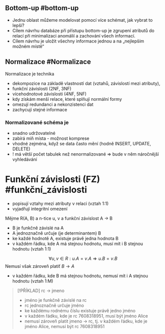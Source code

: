 ## Bottom-up #bottom-up
- Jednu oblast můžeme modelovat pomocí více schémat, jak vybrat to lepší?
- Cílem návrhu databáze při přístupu bottom-up je zgrupení atributů do relací při minimalizaci anomálií a zachování všech informací.
- Cílem návrhu je uložit všechny informace jednou a na „nejlepším možném místě“
## Normalizace #Normalizace
Normalizace je technika
- dekompozice na základě vlastností dat (vztahů, závislostí mezi atributy),
- funkční závislosti (2NF, 3NF)
- vícehodnotové závislosti (4NF, 5NF)
- kdy získám menší relace, které splňují normální formy
- omezují redundanci a nekonzistenci dat
- zachycují stejné informace

### Normalizované schéma je
- snadno udržovatelné
- zabírá míň místa - možnost komprese
- vhodné zejména, když se data často mění (hodně INSERT, UPDATE, DELETE)
- ! má větší počet tabulek než nenormalizované => bude v něm náročnější vyhledávání

# Funkční závislosti (FZ) #funkční_závislosti

- popisují vztahy mezi atributy v relaci (vztah 1:1)
- vyjadřují integritní omezení

Mějme R(A, B) a n-tice u, v a funkční závislost A → B
- B je funkčně závislé na A
- A jednoznačně určuje (je determinantem) B
- ke každé hodnotě A, existuje právě jedna hodnota B
- v každém řádku, kde A má stejnou hodnotu, musí mít i B stejnou
hodnotu (vztah 1:1)

$$
∀ u,v ∈ R: u.A = v.A ⇒ u.B = v.B
$$
Nemusí však zároveň platiť $B → A$
- v každém řádku, kde B má stejnou hodnotu, nemusí mít i A stejnou
hodnotu (vztah 1:M)


> [!PŘÍKLAD]
> rc → jmeno
> - jméno je funkčně závislé na rc
> - rc jednoznačně určuje jméno
> - ke každému rodnému číslu existuje právě jedno jméno
> - v každém řádku, kde je rc 7608318951, musí být jméno Alice
> - nemusí zároveň platit jmeno → rc, tj. v každém řádku, kde je
> jméno Alice, nemusí být rc 7608318951